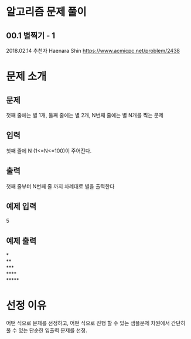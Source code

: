 알고리즘 문제 풀이
=============


00.1 별찍기 - 1
-------------
2018.02.14 추천자 Haenara Shin
https://www.acmicpc.net/problem/2438

# 문제 소개
## 문제
첫째 줄에는 별 1개, 둘째 줄에는 별 2개, N번째 줄에는 별 N개를 찍는 문제
## 입력
첫째 줄에 N (1<=N<=100)이 주어진다.
## 출력
첫째 줄부터 N번째 줄 까지 차례대로 별을 출력한다
## 예제 입력
5
## 예제 출력
<p>
*<br/>
**<br/>
***<br/>
****<br/>
*****<br/>
</p>

# 선정 이유
어떤 식으로 문제를 선정하고, 어떤 식으로 진행 할 수 있는 샘플문제 차원에서
간단히 풀 수 있는 단순한 입출력 문제를 선정.
